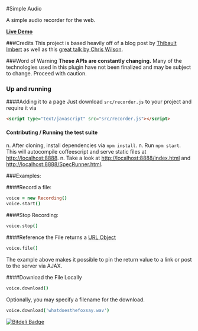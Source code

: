 #Simple Audio

A simple audio recorder for the web.

**[Live Demo](http://rickcarlino.github.io/simple_audio/)**

###Credits
This project is based heavily off of a blog post by [Thibault Imbert](http://typedarray.org/from-microphone-to-wav-with-getusermedia-and-web-audio/) as well as this [great talk by Chris Wilson](https://www.youtube.com/watch?v=hFsCG7v9Y4c).

###Word of Warning
**These APIs are constantly changing.** Many of the technologies used in this plugin have not been finalized and may be subject to change. Proceed with caution.

### Up and running

####Adding it to a page
Just download ```src/recorder.js``` to your project and require it via 

```html
<script type="text/javascript" src="src/recorder.js"></script>
```

#### Contributing / Running the test suite
 n. After cloning, install dependencies via ```npm install```.
 n. Run ```npm start```. This will autocompile coffeescript and serve static files at [http://localhost:8888](http://localhost:8888).
 n. Take a look at [http://localhost:8888/index.html](http://localhost:8888/index.html) and [http://localhost:8888/SpecRunner.html](http://localhost:8888/SpecRunner.html).

###Examples:

####Record a file:

```coffeescript
voice = new Recording()
voice.start()
```

####Stop Recording:

```coffeescript
voice.stop()
```

####Reference the File
returns a [URL Object](https://developer.mozilla.org/en-US/docs/Web/API/window.URL)

```coffeescript
voice.file()
```
The example above makes it possible to pin the return value to a link or post to the server via AJAX.

####Download the File Locally

```coffeescript
voice.download()
```

Optionally, you may specify a filename for the download.

```coffeescript
voice.download('whatdoesthefoxsay.wav')
```


[![Bitdeli Badge](https://d2weczhvl823v0.cloudfront.net/rickcarlino/simple_audio/trend.png)](https://bitdeli.com/free "Bitdeli Badge")

